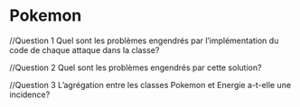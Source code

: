 # Pokemon

//Question 1
Quel sont les problèmes engendrés par l’implémentation du code de chaque attaque dans la classe?



//Question 2
Quel sont les problèmes engendrés par cette solution?



//Question 3
L’agrégation entre les classes Pokemon et Energie a-t-elle une incidence?
